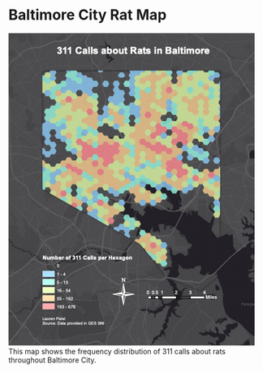# Baltimore City Rat Map
<img src="/images/rats.png?raw=true"/>
This map shows the frequency distribution of 311 calls about rats throughout Baltimore City.
